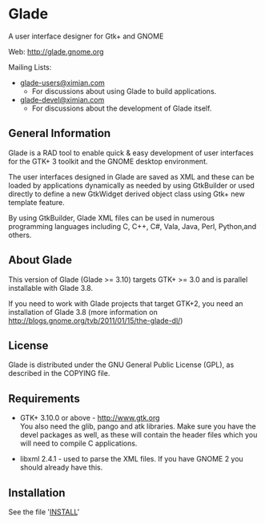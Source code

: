 # Glade

A user interface designer for Gtk+ and GNOME

Web: <http://glade.gnome.org>

Mailing Lists: 

* glade-users@ximian.com 
  * For discussions about using Glade to build applications.
* glade-devel@ximian.com 
  * For discussions about the development of Glade itself.


## General Information

Glade is a RAD tool to enable quick &amp; easy development of user interfaces
for the GTK+ 3 toolkit and the GNOME desktop environment. 

The user interfaces designed in Glade are saved as XML and these can be loaded
by applications dynamically as needed by using GtkBuilder or used directly to
define a new GtkWidget derived object class using Gtk+ new template feature.

By using GtkBuilder, Glade XML files can be used in numerous programming 
languages including C, C++, C#, Vala, Java, Perl, Python,and others. 


## About Glade

This version of Glade (Glade >= 3.10) targets GTK+ >= 3.0 and is parallel
installable with Glade 3.8.

If you need to work with Glade projects that target GTK+2, you need an
installation of Glade 3.8 (more information on http://blogs.gnome.org/tvb/2011/01/15/the-glade-dl/)

## License

Glade is distributed under the GNU General Public License (GPL), as described
in the COPYING file.

## Requirements

* GTK+ 3.10.0 or above - <http://www.gtk.org>  
  You also need the glib, pango and atk libraries.
  Make sure you have the devel packages as well, as these will contain the
  header files which you will need to compile C applications.

* libxml 2.4.1 - used to parse the XML files. If you have GNOME 2 you
  should already have this.


## Installation

See the file '[INSTALL](INSTALL)'
